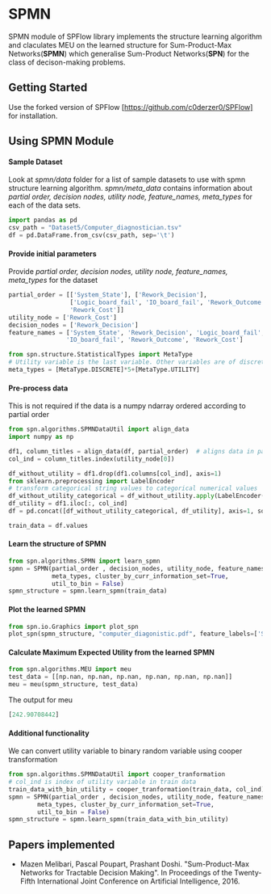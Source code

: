 # SPMN 

SPMN module of SPFlow library implements the structure learning algorithm and 
claculates MEU on the learned structure for Sum-Product-Max Networks(**SPMN**)
which generalise Sum-Product Networks(**SPN**) for the class of decison-making problems.

## Getting Started

Use the forked version of SPFlow [https://github.com/c0derzer0/SPFlow] for installation.

## Using SPMN Module

#### Sample Dataset
Look at *spmn/data* folder for a list of sample datasets to use with spmn structure learning algorithm. 
*spmn/meta_data* contains information about 
*partial order, decision nodes, utility node, feature_names, meta_types* for each of the data sets.
```python
import pandas as pd    
csv_path = "Dataset5/Computer_diagnostician.tsv"
df = pd.DataFrame.from_csv(csv_path, sep='\t')
```
#### Provide initial parameters
Provide *partial order, decision nodes, utility node, feature_names, meta_types* for the dataset
```python
partial_order = [['System_State'], ['Rework_Decision'],
                 ['Logic_board_fail', 'IO_board_fail', 'Rework_Outcome', 
                 'Rework_Cost']]
utility_node = ['Rework_Cost']
decision_nodes = ['Rework_Decision']
feature_names = ['System_State', 'Rework_Decision', 'Logic_board_fail', 
                'IO_board_fail', 'Rework_Outcome', 'Rework_Cost']

from spn.structure.StatisticalTypes import MetaType
# Utility variable is the last variable. Other variables are of discrete type
meta_types = [MetaType.DISCRETE]*5+[MetaType.UTILITY]  
```
#### Pre-process data
This is not required if the data is a numpy ndarray ordered according to partial order
```python
from spn.algorithms.SPMNDataUtil import align_data
import numpy as np

df1, column_titles = align_data(df, partial_order)  # aligns data in partial order sequence
col_ind = column_titles.index(utility_node[0]) 

df_without_utility = df1.drop(df1.columns[col_ind], axis=1)
from sklearn.preprocessing import LabelEncoder
# transform categorical string values to categorical numerical values
df_without_utility_categorical = df_without_utility.apply(LabelEncoder().fit_transform)  
df_utility = df1.iloc[:, col_ind]
df = pd.concat([df_without_utility_categorical, df_utility], axis=1, sort=False)

train_data = df.values
```
#### Learn the structure of SPMN 

```python
from spn.algorithms.SPMN import learn_spmn
spmn = SPMN(partial_order , decision_nodes, utility_node, feature_names, 
            meta_types, cluster_by_curr_information_set=True,
            util_to_bin = False)
spmn_structure = spmn.learn_spmn(train_data)    
```
#### Plot the learned SPMN
```python
from spn.io.Graphics import plot_spn
plot_spn(spmn_structure, "computer_diagonistic.pdf", feature_labels=['SS', 'DD', 'LBF', 'IBF', 'RO', 'RC'])
```

    
#### Calculate Maximum Expected Utility from the learned SPMN
```python
from spn.algorithms.MEU import meu
test_data = [[np.nan, np.nan, np.nan, np.nan, np.nan, np.nan]]
meu = meu(spmn_structure, test_data)
```    
The output for meu
```python
[242.90708442]
```
#### Additional functionality
We can convert utility variable to binary random variable using cooper transformation
```python  
from spn.algorithms.SPMNDataUtil import cooper_tranformation
# col_ind is index of utility variable in train data
train_data_with_bin_utility = cooper_tranformation(train_data, col_ind)   
spmn = SPMN(partial_order , decision_nodes, utility_node, feature_names, 
        meta_types, cluster_by_curr_information_set=True,
        util_to_bin = False)
spmn_structure = spmn.learn_spmn(train_data_with_bin_utility) 
```
## Papers implemented
* Mazen Melibari, Pascal Poupart, Prashant Doshi. "Sum-Product-Max Networks for Tractable Decision Making". In Proceedings of the Twenty-Fifth International Joint Conference on Artificial Intelligence, 2016.

    

